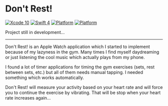 # Don't Rest!

[![Xcode 10](https://img.shields.io/badge/Xcode-10-blue.svg)](https://developer.apple.com/xcode/)
[![Swift 4](https://img.shields.io/badge/Swift-5-blue.svg)](https://swift.org/)
[![Platform](https://img.shields.io/badge/platforms-iOS-blue.svg)](https://developer.apple.com/ios)
[![Platform](https://img.shields.io/badge/platforms-watchOS-blue.svg)](https://developer.apple.com/watchos)

Project still in development...

-----

Don't Rest! is an Apple Watch application which I started to implement because of my lazyness in the gym. Many times I find myself daydreaming or just listening the cool music which actually plays from my phone.

I found a lot of timer applications for timing the gym exercises (sets, rest between sets, etc.) but all of them needs manual tapping. I needed something which works automatically.

Don't Rest! will measure your activity based on your heart rate and will force you to continue the exercise by vibrating. That will be stop when your heart rate increases again...
